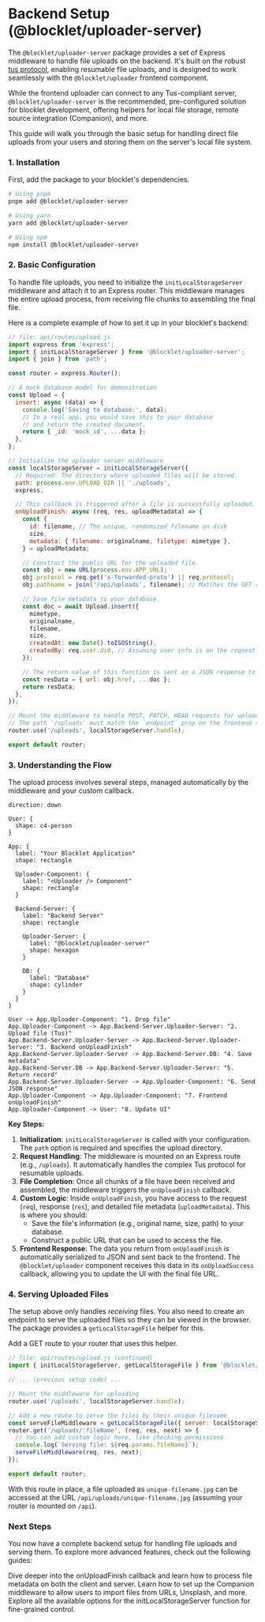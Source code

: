 # Backend Setup (@blocklet/uploader-server)

The `@blocklet/uploader-server` package provides a set of Express middleware to handle file uploads on the backend. It's built on the robust [tus protocol](https://tus.io/), enabling resumable file uploads, and is designed to work seamlessly with the `@blocklet/uploader` frontend component.

While the frontend uploader can connect to any Tus-compliant server, `@blocklet/uploader-server` is the recommended, pre-configured solution for blocklet development, offering helpers for local file storage, remote source integration (Companion), and more.

This guide will walk you through the basic setup for handling direct file uploads from your users and storing them on the server's local file system.

### 1. Installation

First, add the package to your blocklet's dependencies.

```bash
# Using pnpm
pnpm add @blocklet/uploader-server

# Using yarn
yarn add @blocklet/uploader-server

# Using npm
npm install @blocklet/uploader-server
```

### 2. Basic Configuration

To handle file uploads, you need to initialize the `initLocalStorageServer` middleware and attach it to an Express router. This middleware manages the entire upload process, from receiving file chunks to assembling the final file.

Here is a complete example of how to set it up in your blocklet's backend:

```javascript
// file: api/routes/upload.js
import express from 'express';
import { initLocalStorageServer } from '@blocklet/uploader-server';
import { join } from 'path';

const router = express.Router();

// A mock database model for demonstration
const Upload = {
  insert: async (data) => {
    console.log('Saving to database:', data);
    // In a real app, you would save this to your database
    // and return the created document.
    return { _id: 'mock_id', ...data };
  },
};

// Initialize the uploader server middleware
const localStorageServer = initLocalStorageServer({
  // Required: The directory where uploaded files will be stored.
  path: process.env.UPLOAD_DIR || './uploads',
  express,

  // This callback is triggered after a file is successfully uploaded.
  onUploadFinish: async (req, res, uploadMetadata) => {
    const {
      id: filename, // The unique, randomized filename on disk
      size,
      metadata: { filename: originalname, filetype: mimetype },
    } = uploadMetadata;

    // Construct the public URL for the uploaded file.
    const obj = new URL(process.env.APP_URL);
    obj.protocol = req.get('x-forwarded-proto') || req.protocol;
    obj.pathname = join('/api/uploads', filename); // Matches the GET route below

    // Save file metadata to your database.
    const doc = await Upload.insert({
      mimetype,
      originalname,
      filename,
      size,
      createdAt: new Date().toISOString(),
      createdBy: req.user.did, // Assuming user info is on the request
    });

    // The return value of this function is sent as a JSON response to the frontend.
    const resData = { url: obj.href, ...doc };
    return resData;
  },
});

// Mount the middleware to handle POST, PATCH, HEAD requests for uploads.
// The path '/uploads' must match the `endpoint` prop on the frontend <Uploader />.
router.use('/uploads', localStorageServer.handle);

export default router;
```

### 3. Understanding the Flow

The upload process involves several steps, managed automatically by the middleware and your custom callback.

```d2
direction: down

User: { 
  shape: c4-person 
}

App: {
  label: "Your Blocklet Application"
  shape: rectangle

  Uploader-Component: {
    label: "<Uploader /> Component"
    shape: rectangle
  }

  Backend-Server: {
    label: "Backend Server"
    shape: rectangle

    Uploader-Server: {
      label: "@blocklet/uploader-server"
      shape: hexagon
    }

    DB: {
      label: "Database"
      shape: cylinder
    }
  }
}

User -> App.Uploader-Component: "1. Drop file"
App.Uploader-Component -> App.Backend-Server.Uploader-Server: "2. Upload file (Tus)"
App.Backend-Server.Uploader-Server -> App.Backend-Server.Uploader-Server: "3. Backend onUploadFinish"
App.Backend-Server.Uploader-Server -> App.Backend-Server.DB: "4. Save metadata"
App.Backend-Server.DB -> App.Backend-Server.Uploader-Server: "5. Return record"
App.Backend-Server.Uploader-Server -> App.Uploader-Component: "6. Send JSON response"
App.Uploader-Component -> App.Uploader-Component: "7. Frontend onUploadFinish"
App.Uploader-Component -> User: "8. Update UI"
```

**Key Steps:**

1.  **Initialization**: `initLocalStorageServer` is called with your configuration. The `path` option is required and specifies the upload directory.
2.  **Request Handling**: The middleware is mounted on an Express route (e.g., `/uploads`). It automatically handles the complex Tus protocol for resumable uploads.
3.  **File Completion**: Once all chunks of a file have been received and assembled, the middleware triggers the `onUploadFinish` callback.
4.  **Custom Logic**: Inside `onUploadFinish`, you have access to the request (`req`), response (`res`), and detailed file metadata (`uploadMetadata`). This is where you should:
    *   Save the file's information (e.g., original name, size, path) to your database.
    *   Construct a public URL that can be used to access the file.
5.  **Frontend Response**: The data you return from `onUploadFinish` is automatically serialized to JSON and sent back to the frontend. The `@blocklet/uploader` component receives this data in its `onUploadSuccess` callback, allowing you to update the UI with the final file URL.

### 4. Serving Uploaded Files

The setup above only handles *receiving* files. You also need to create an endpoint to serve the uploaded files so they can be viewed in the browser. The package provides a `getLocalStorageFile` helper for this.

Add a GET route to your router that uses this helper.

```javascript
// file: api/routes/upload.js (continued)
import { initLocalStorageServer, getLocalStorageFile } from '@blocklet/uploader-server';

// ... (previous setup code) ...

// Mount the middleware for uploading
router.use('/uploads', localStorageServer.handle);

// Add a new route to serve the files by their unique filename
const serveFileMiddleware = getLocalStorageFile({ server: localStorageServer });
router.get('/uploads/:fileName', (req, res, next) => {
  // You can add custom logic here, like checking permissions
  console.log(`Serving file: ${req.params.fileName}`);
  serveFileMiddleware(req, res, next);
});

export default router;
```

With this route in place, a file uploaded as `unique-filename.jpg` can be accessed at the URL `/api/uploads/unique-filename.jpg` (assuming your router is mounted on `/api`).

### Next Steps

You now have a complete backend setup for handling file uploads and serving them. To explore more advanced features, check out the following guides:

<x-cards>
  <x-card data-title="Handling Uploads" data-icon="lucide:upload-cloud" data-href="/guides/handling-uploads">
    Dive deeper into the onUploadFinish callback and learn how to process file metadata on both the client and server.
  </x-card>
  <x-card data-title="Integrating Remote Sources" data-icon="lucide:link" data-href="/guides/remote-sources">
    Learn how to set up the Companion middleware to allow users to import files from URLs, Unsplash, and more.
  </x-card>
  <x-card data-title="API Reference" data-icon="lucide:code" data-href="/api-reference/uploader-server/local-storage">
    Explore all the available options for the initLocalStorageServer function for fine-grained control.
  </x-card>
</x-cards>